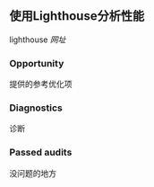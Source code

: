 ## 使用Lighthouse分析性能

lighthouse *网址*



### Opportunity

提供的参考优化项



### Diagnostics

诊断



### Passed audits

没问题的地方